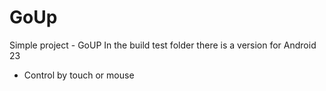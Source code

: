 # GoUp
Simple project - GoUP
 In the build test folder there is a version for Android 23
* Control by touch or mouse
 
